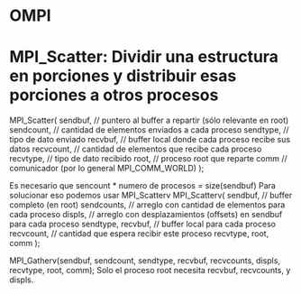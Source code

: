 # OMPI

# MPI_Scatter: Dividir una estructura en porciones y distribuir esas porciones a otros procesos
MPI_Scatter(
    sendbuf,     // puntero al buffer a repartir (sólo relevante en root)
    sendcount,   // cantidad de elementos enviados a cada proceso
    sendtype,    // tipo de dato enviado
    recvbuf,     // buffer local donde cada proceso recibe sus datos
    recvcount,   // cantidad de elementos que recibe cada proceso
    recvtype,    // tipo de dato recibido
    root,        // proceso root que reparte
    comm         // comunicador (por lo general MPI_COMM_WORLD)
);

Es necesario que sencount * numero de procesos  = size(sendbuf)
Para solucionar eso podemos usar MPI_Scatterv
MPI_Scatterv(
    sendbuf,        // buffer completo (en root)
    sendcounts,     // arreglo con cantidad de elementos para cada proceso
    displs,         // arreglo con desplazamientos (offsets) en sendbuf para cada proceso
    sendtype,
    recvbuf,        // buffer local para cada proceso
    recvcount,      // cantidad que espera recibir este proceso
    recvtype,
    root,
    comm
);

MPI_Gatherv(sendbuf, sendcount, sendtype,
            recvbuf, recvcounts, displs, recvtype,
            root, comm);
Solo el proceso root necesita recvbuf, recvcounts, y displs.